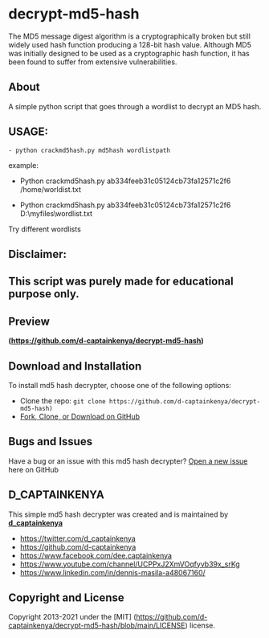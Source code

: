 # decrypt-md5-hash

The MD5 message digest algorithm is a cryptographically broken but still widely used hash function producing a 128-bit hash value. Although MD5 was initially designed to be used as a cryptographic hash function, it has been found to suffer from extensive vulnerabilities.

## About
A simple python script that goes through a wordlist to decrypt an MD5 hash.

## USAGE:
	- python crackmd5hash.py md5hash wordlistpath

example:

- Python crackmd5hash.py ab334feeb31c05124cb73fa12571c2f6 /home/worldist.txt

- Python crackmd5hash.py ab334feeb31c05124cb73fa12571c2f6 D:\\myfiles\wordlist.txt

Try different wordlists
	 
## Disclaimer:
##      This script was purely made for educational purpose only.


## Preview

**(https://github.com/d-captainkenya/decrypt-md5-hash)**


## Download and Installation

To install md5 hash decrypter, choose one of the following options:
* Clone the repo: `git clone https://github.com/d-captainkenya/decrypt-md5-hash)`
* [Fork, Clone, or Download on GitHub](https://github.com/d-captainkenya/decrypt-md5-hash)


## Bugs and Issues

Have a bug or an issue with this md5 hash decrypter?
[Open a new issue](https://github.com/d-captainkenya/decrypt-md5-hash/issues) here on GitHub 

## D_CAPTAINKENYA

This simple md5 hash decrypter was created and is maintained by **[d_captainkenya](http://d-captainkenya.github.io/)**

* https://twitter.com/d_captainkenya
* https://github.com/d-captainkenya
* https://www.facebook.com/dee.captainkenya
* https://www.youtube.com/channel/UCPPxJ2XmVOqfyvb39x_srKg
* https://www.linkedin.com/in/dennis-masila-a48067160/


## Copyright and License

Copyright 2013-2021 under the [MIT] (https://github.com/d-captainkenya/decrypt-md5-hash/blob/main/LICENSE) license.

